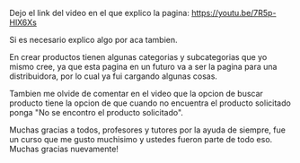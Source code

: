 Dejo el link del video en el que explico la pagina: https://youtu.be/7R5p-HlX6Xs

Si es necesario explico algo por aca tambien.

En crear productos tienen algunas categorias y subcategorias que yo mismo cree, ya que esta pagina en un futuro va a ser la pagina para una distribuidora, por lo cual ya fui cargando algunas cosas.

Tambien me olvide de comentar en el video que la opcion de buscar producto tiene la opcion de que cuando no encuentra el producto solicitado ponga "No se encontro el producto solicitado".

Muchas gracias a todos, profesores y tutores por la ayuda de siempre, fue un curso que me gusto muchisimo y ustedes fueron parte de todo eso. Muchas gracias nuevamente!
